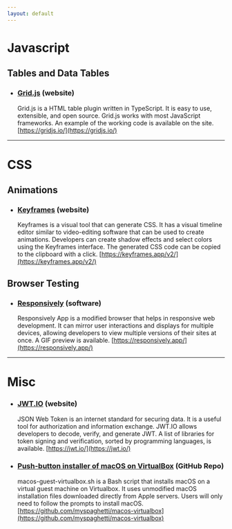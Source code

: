 ```yaml
---
layout: default
---
```

# Javascript<a name="js"></a>
## Tables and Data Tables
- ### [Grid.js](https://gridjs.io/) (website)
  Grid.js is a HTML table plugin written in TypeScript. It is easy to use, extensible, and open source. Grid.js works with most JavaScript frameworks. An example of the working code is available on the site. 
  [https://gridjs.io/](https://gridjs.io/)

--------------

# CSS<a name="css"></a>
## Animations 
- ### [Keyframes](https://keyframes.app/v2/) (website)
  Keyframes is a visual tool that can generate CSS. It has a visual timeline editor similar to video-editing software that can be used to create animations. Developers can create shadow effects and select colors using the Keyframes interface. The generated CSS code can be copied to the clipboard with a click. 
  [https://keyframes.app/v2/](https://keyframes.app/v2/)

## Browser Testing
- ### [Responsively](https://responsively.app/) (software)
  Responsively App is a modified browser that helps in responsive web development. It can mirror user interactions and displays for multiple devices, allowing developers to view multiple versions of their sites at once. A GIF preview is available.
  [https://responsively.app/](https://responsively.app/)

--------------

# Misc<a name="misc"></a>
- ### [JWT.IO](https://jwt.io/) (website)
  JSON Web Token is an internet standard for securing data. It is a useful tool for authorization and information exchange. JWT.IO allows developers to decode, verify, and generate JWT. A list of libraries for token signing and verification, sorted by programming languages, is available.
  [https://jwt.io/](https://jwt.io/)

- ### [Push-button installer of macOS on VirtualBox](https://github.com/myspaghetti/macos-virtualbox) (GitHub Repo)
  macos-guest-virtualbox.sh is a Bash script that installs macOS on a virtual guest machine on Virtualbox. It uses unmodified macOS installation files downloaded directly from Apple servers. Users will only need to follow the prompts to install macOS.
  [https://github.com/myspaghetti/macos-virtualbox](https://github.com/myspaghetti/macos-virtualbox)